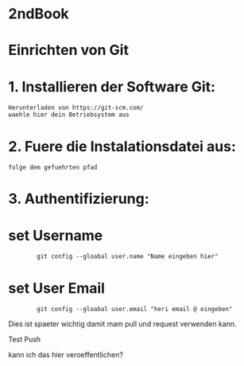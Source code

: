 # 2ndBook


# Einrichten von Git
# 1. Installieren der Software Git:
	Herunterladen von https://git-scm.com/
	waehle hier dein Betriebsystem aus

# 2. Fuere die Instalationsdatei aus:
	folge dem gefuehrten pfad

# 3. Authentifizierung:
# set Username
			git config --gloabal user.name "Name eingeben hier"
# set User Email
			git config --gloabal user.email "heri email @ eingeben"

Dies ist spaeter wichtig damit mam pull und request verwenden kann.

Test Push


kann ich das hier veroeffentlichen?
